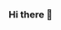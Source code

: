 ### Hi there 👋

<!--
**Austin-Christensen/Austin-Christensen** is a ✨ _special_ ✨ repository because its `README.md` (this file) appears on your GitHub profile.

Here are some ideas to get you started:

- 🔭 I’m currently working on Tech Elevator prework.
- 🌱 I’m currently learning how to code.
- 👯 I’m looking to collaborate on passion projects.
- 🤔 I’m looking for help with becoming familiar with the tools and softwares needed to be proficient at programming.
- 💬 Ask me about 
- 📫 How to reach me: Email: austinchristensen09@gmail.com
- 😄 Pronouns: he/him
- ⚡ Fun fact: I am an aspiring professional cornhole player.
-->
